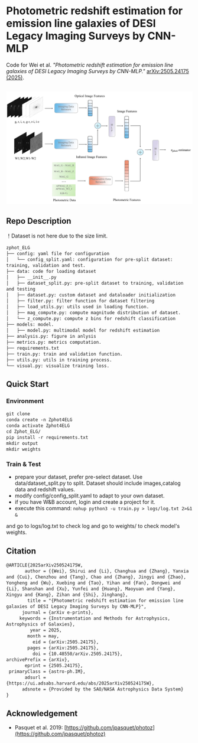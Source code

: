 # Photometric redshift estimation for emission line galaxies of DESI Legacy Imaging Surveys by CNN-MLP

Code for Wei et al. *"Photometric redshift estimation for emission line galaxies of DESI Legacy Imaging Surveys by CNN-MLP."* [arXiv:2505.24175 (2025)](https://arxiv.org/abs/2505.24175).

![Schematic diagram of our model.](./figure/model.jpg)
---
## Repo Description

！Dataset is not here due to the size limit.


```
zphot_ELG
├── config: yaml file for configuration
│   └── config_split.yaml: configuration for pre-split dataset: training, validation and test. 
├── data: code for loading dataset
│   ├── __init__.py
│   ├── dataset_split.py: pre-split dataset to training, validation and testing
│   ├── dataset.py: custom dataset and dataloader initialization
│   ├── filter.py: filter function for dataset filtering
│   ├── load_utils.py: utils used in loading function.
│   ├── mag_compute.py: compute magnitude distribution of dataset.
│   └── z_compute.py: compute z bins for redshift classification
├── models: model.
│   ├── model.py: multimodal model for redshift estimation
├── analysis.py: figure in anlysis
├── metrics.py: metrics computation.
├── requirements.txt
├── train.py: train and validation function.
├── utils.py: utils in training process.
└── visual.py: visualize training loss.
```

## Quick Start
### Environment
```
git clone 
conda create -n Zphot4ELG
conda activate Zphot4ELG
cd Zphot_ELG/
pip install -r requirements.txt
mkdir output
mkdir weights
```
### Train & Test
- prepare your dataset, prefer pre-select dataset. Use data/dataset_split.py to split. Dataset should include images,catalog data and redshift values.
- modify config/config_split.yaml to adapt to your own dataset.
- if you have W&B account, login and create a project for it.
- execute this command: ```nohup python3 -u train.py > logs/log.txt 2>&1 &```

and go to logs/log.txt to check log and go to weights/ to check model's weights.


## Citation
```
@ARTICLE{2025arXiv250524175W,
       author = {{Wei}, Shirui and {Li}, Changhua and {Zhang}, Yanxia and {Cui}, Chenzhou and {Tang}, Chao and {Zhang}, Jingyi and {Zhao}, Yongheng and {Wu}, Xuebing and {Tao}, Yihan and {Fan}, Dongwei and {Li}, Shanshan and {Xu}, Yunfei and {Huang}, Maoyuan and {Yang}, Xingyu and {Kang}, Zihan and {Shi}, Jinghang},
        title = "{Photometric redshift estimation for emission line galaxies of DESI Legacy Imaging Surveys by CNN-MLP}",
      journal = {arXiv e-prints},
     keywords = {Instrumentation and Methods for Astrophysics, Astrophysics of Galaxies},
         year = 2025,
        month = may,
          eid = {arXiv:2505.24175},
        pages = {arXiv:2505.24175},
          doi = {10.48550/arXiv.2505.24175},
archivePrefix = {arXiv},
       eprint = {2505.24175},
 primaryClass = {astro-ph.IM},
       adsurl = {https://ui.adsabs.harvard.edu/abs/2025arXiv250524175W},
      adsnote = {Provided by the SAO/NASA Astrophysics Data System}
}

```

## Acknowledgement
- Pasquet et al. 2019: [https://github.com/jpasquet/photoz](https://github.com/jpasquet/photoz)



